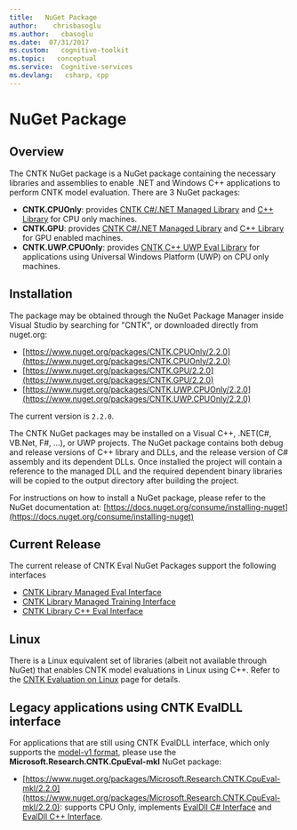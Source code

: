 ```yaml
---
title:   NuGet Package
author:    chrisbasoglu
ms.author:   cbasoglu
ms.date:  07/31/2017
ms.custom:   cognitive-toolkit
ms.topic:   conceptual
ms.service:  Cognitive-services
ms.devlang:   csharp, cpp
---
```


# NuGet Package

## Overview

The CNTK NuGet package is a NuGet package containing the necessary libraries and assemblies to enable .NET and Windows C++ applications to perform CNTK model evaluation. There are 3 NuGet packages:

* **CNTK.CPUOnly**: provides [CNTK C#/.NET Managed Library](./CNTK-Library-Managed-API.md) and [C++ Library](./CNTK-Library-Native-Eval-Interface.md) for CPU only machines.
* **CNTK.GPU**: provides [CNTK C#/.NET Managed Library](./CNTK-Library-Managed-API.md) and [C++ Library](./CNTK-Library-Native-Eval-Interface.md) for GPU enabled machines.
* **CNTK.UWP.CPUOnly**: provides [CNTK C++ UWP Eval Library](./CNTK-Library-Native-Eval-Interface.md) for applications using Universal Windows Platform (UWP) on CPU only machines.

## Installation
The package may be obtained through the NuGet Package Manager inside Visual Studio by searching for "CNTK", or downloaded directly from nuget.org:

* [https://www.nuget.org/packages/CNTK.CPUOnly/2.2.0](https://www.nuget.org/packages/CNTK.CPUOnly/2.2.0)
* [https://www.nuget.org/packages/CNTK.GPU/2.2.0](https://www.nuget.org/packages/CNTK.GPU/2.2.0)
* [https://www.nuget.org/packages/CNTK.UWP.CPUOnly/2.2.0](https://www.nuget.org/packages/CNTK.UWP.CPUOnly/2.2.0)

The current version is `2.2.0`.

The CNTK NuGet packages may be installed on a Visual C++, .NET(C#, VB.Net, F#, ...), or UWP projects. The NuGet package contains both debug and release versions of C++ library and DLLs, and the release version of C# assembly and its dependent DLLs. Once installed the project will contain a reference to the managed DLL and the required dependent binary libraries will be copied to the output directory after building the project.

For instructions on how to install a NuGet package, please refer to the NuGet documentation at:
[https://docs.nuget.org/consume/installing-nuget](https://docs.nuget.org/consume/installing-nuget)

## Current Release
The current release of CNTK Eval NuGet Packages support the following interfaces
* [CNTK Library Managed Eval Interface](./CNTK-Library-Managed-API.md)
* [CNTK Library Managed Training Interface](./Using-CNTK-with-CSharp.md)
* [CNTK Library C++ Eval Interface](./CNTK-Library-Native-Eval-Interface.md)

## Linux
There is a Linux equivalent set of libraries (albeit not available through NuGet) that enables CNTK model evaluations in Linux using C++. Refer to the [CNTK Evaluation on Linux](./CNTK-Library-Evaluation-on-Linux.md) page for details.

## Legacy applications using CNTK EvalDLL interface
For applications that are still using CNTK EvalDLL interface, which only supports the [model-v1 format](./CNTK-model-format.md), please use  the **Microsoft.Research.CNTK.CpuEval-mkl** NuGet package:
* [https://www.nuget.org/packages/Microsoft.Research.CNTK.CpuEval-mkl/2.2.0](https://www.nuget.org/packages/Microsoft.Research.CNTK.CpuEval-mkl/2.2.0): supports CPU Only, implements [EvalDll C# Interface](./EvalDll-Managed-API.md) and [EvalDll C++ Interface](./EvalDll-Native-API.md).
